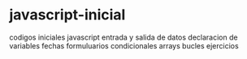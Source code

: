 # javascript-inicial
codigos iniciales javascript
entrada y salida de datos
declaracion de variables
fechas
formuluarios
condicionales
arrays
bucles
ejercicios
